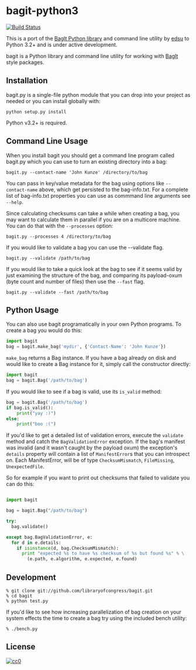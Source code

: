 bagit-python3
=============

[![Build Status](https://travis-ci.org/jobyh/bagit-py3.png)](https://travis-ci.org/jobyh/bagit-py3)

This is a port of the [BagIt Python library](https://github.com/edsu/bagit) and command line utility by [edsu](https://github.com/edsu) to Python 3.2+ and is under active development.

bagit is a Python library and command line utility for working with  [BagIt](http://purl.org/net/bagit) style packages.

Installation
------------

bagit.py is a single-file python module that you can drop into your project as 
needed or you can install globally with:

    python setup.py install

Python v3.2+ is required.

Command Line Usage
------------------

When you install bagit you should get a command line program called bagit.py
which you can use to turn an existing directory into a bag:

    bagit.py --contact-name 'John Kunze' /directory/to/bag

You can pass in key/value metadata for the bag using options like 
`--contact-name` above, which get persisted to the bag-info.txt. For a 
complete list of bag-info.txt properties you can use as commmand line
arguments see `--help`.

Since calculating checksums can take a while when creating a bag, you may want 
to calculate them in parallel if you are on a multicore machine. You can do 
that with the `--processes` option:

    bagit.py --processes 4 /directory/to/bag

If you would like to validate a bag you can use the --validate flag.

    bagit.py --validate /path/to/bag

If you would like to take a quick look at the bag to see if it seems valid
by just examining the structure of the bag, and comparing its payload-oxum (byte
count and number of files) then use the `--fast` flag.

    bagit.py --validate --fast /path/to/bag

Python Usage
------------

You can also use bagit programatically in your own Python programs. To 
create a bag you would do this:

```python
import bagit
bag = bagit.make_bag('mydir', {'Contact-Name': 'John Kunze'})
```

`make_bag` returns a Bag instance. If you have a bag already on disk and would
like to create a Bag instance for it, simply call the constructor directly:

```python
import bagit
bag = bagit.Bag('/path/to/bag')
```

If you would like to see if a bag is valid, use its `is_valid` method:

```python
bag = bagit.Bag('/path/to/bag')
if bag.is_valid():
    print("yay :)")
else:
    print("boo :(")
```

If you'd like to get a detailed list of validation errors, 
execute the `validate` method and catch the `BagValidationError` 
exception. If the bag's manifest was invalid (and it wasn't caught by the 
payload oxum) the exception's `details` property will contain a list of 
`ManifestError`s that you can introspect on. Each ManifestError, will be of 
type `ChecksumMismatch`, `FileMissing`, `UnexpectedFile`.

So for example if you want to print out checksums that failed to validate 
you can do this:

```python

import bagit

bag = bagit.Bag("/path/to/bag")

try:
  bag.validate()

except bag.BagValidationError, e:
  for d in e.details:
    if isinstance(d, bag.ChecksumMismatch):
      print "expected %s to have %s checksum of %s but found %s" % \
        (e.path, e.algorithm, e.expected, e.found)
```

Development
-----------

    % git clone git://github.com/libraryofcongress/bagit.git
    % cd bagit 
    % python test.py

If you'd like to see how increasing parallelization of bag creation on 
your system effects the time to create a bag try using the included bench 
utility:

    % ./bench.py

License
-------

[![cc0](http://i.creativecommons.org/p/zero/1.0/88x31.png)](http://creativecommons.org/publicdomain/zero/1.0/)
